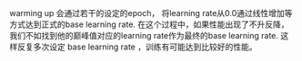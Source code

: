 warming up 会通过若干的设定的epoch， 将learning rate从0.0通过线性增加等方式达到正式的base learning rate.
在这个过程中，如果性能出现了不升反降，我们不如找到他的巅峰值对应的learning rate作为最终的base learning rate.
这样反复多次设定 base learning rate ，训练有可能达到比较好的性能。